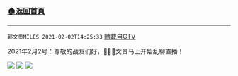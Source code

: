﻿###  [:house:返回首頁](https://github.com/ourhimalayas/txt)
---

`郭文贵MILES 2021-02-02T14:25:33` [轉載自GTV](https://gtv.org/web/#/UserInfo/5e596957357cc612d35a8044)

 2021年2月2号：尊敬的战友们好，🙏🙏🙏文贵马上开始乱聊直播！

![](https://filegroup.gtv.org/cdn-cgi/image/width=600/https://filegroup.gtv.org/group6/web/20210202/14/25/0/ea2f2d69c9124e51c1fef3f086fc9276.jpg)
![](https://filegroup.gtv.org/cdn-cgi/image/width=600/https://filegroup.gtv.org/group6/web/20210202/14/25/0/769263285f557c2ac55134cbac63c793.jpg)
![](https://filegroup.gtv.org/cdn-cgi/image/width=600/https://filegroup.gtv.org/group6/web/20210202/14/25/0/268aa31608fe83a6e7cfa56ac791072c.jpg)
